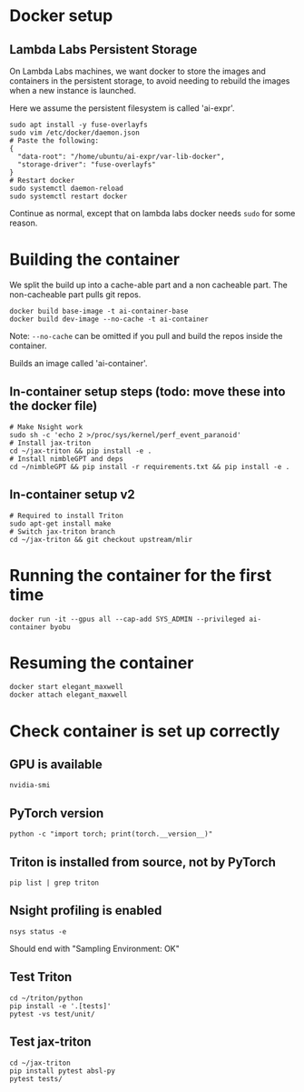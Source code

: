 # Docker setup

## Lambda Labs Persistent Storage

On Lambda Labs machines, we want docker to store the images and containers in the
persistent storage, to avoid needing to rebuild the images when a new instance is launched.

Here we assume the persistent filesystem is called 'ai-expr'.

```
sudo apt install -y fuse-overlayfs
sudo vim /etc/docker/daemon.json
# Paste the following:
{
  "data-root": "/home/ubuntu/ai-expr/var-lib-docker",
  "storage-driver": "fuse-overlayfs"
}
# Restart docker
sudo systemctl daemon-reload
sudo systemctl restart docker
```

Continue as normal, except that on lambda labs docker needs `sudo` for some reason.

# Building the container

We split the build up into a cache-able part and a non cacheable part. The non-cacheable
part pulls git repos.

```
docker build base-image -t ai-container-base
docker build dev-image --no-cache -t ai-container
```

Note: `--no-cache` can be omitted if you pull and build the repos inside the container.

Builds an image called 'ai-container'.

## In-container setup steps (todo: move these into the docker file)

```
# Make Nsight work
sudo sh -c 'echo 2 >/proc/sys/kernel/perf_event_paranoid'
# Install jax-triton
cd ~/jax-triton && pip install -e .
# Install nimbleGPT and deps
cd ~/nimbleGPT && pip install -r requirements.txt && pip install -e .
```

## In-container setup v2

```
# Required to install Triton
sudo apt-get install make
# Switch jax-triton branch
cd ~/jax-triton && git checkout upstream/mlir
```

# Running the container for the first time

`docker run -it --gpus all --cap-add SYS_ADMIN --privileged ai-container byobu`

# Resuming the container

```
docker start elegant_maxwell
docker attach elegant_maxwell
```

# Check container is set up correctly

## GPU is available

`nvidia-smi`

## PyTorch version

`python -c "import torch; print(torch.__version__)"`

## Triton is installed from source, not by PyTorch

`pip list | grep triton`

## Nsight profiling is enabled

`nsys status -e`

Should end with "Sampling Environment: OK"

## Test Triton

```
cd ~/triton/python
pip install -e '.[tests]'
pytest -vs test/unit/
```

## Test jax-triton

```
cd ~/jax-triton
pip install pytest absl-py
pytest tests/
```